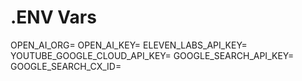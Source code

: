 # .ENV Vars

OPEN_AI_ORG=
OPEN_AI_KEY=
ELEVEN_LABS_API_KEY=
YOUTUBE_GOOGLE_CLOUD_API_KEY=
GOOGLE_SEARCH_API_KEY=
GOOGLE_SEARCH_CX_ID=
